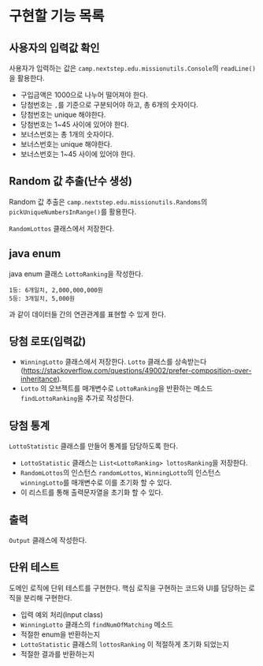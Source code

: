 # 구현할 기능 목록

## 사용자의 입력값 확인

사용자가 입력하는 값은 `camp.nextstep.edu.missionutils.Console`의 `readLine()`을 활용한다.

- 구입금액은 1000으로 나누어 떨어져야 한다.
- 당첨번호는 `,`를 기준으로 구분되어야 하고, 총 6개의 숫자이다.
- 당첨번호는 unique 해야한다.
- 당첨번호는 1~45 사이에 있어야 한다.
- 보너스번호는 총 1개의 숫자이다.
- 보너스번호는 unique 해야한다.
- 보너스번호는 1~45 사이에 있어야 한다.

## Random 값 추출(난수 생성)

Random 값 추출은 `camp.nextstep.edu.missionutils.Randoms`의 `pickUniqueNumbersInRange()`를 활용한다.

`RandomLottos` 클래스에서 저장한다.

## java enum

java enum 클래스 `LottoRanking`을 작성한다.   
```
1등: 6개일치, 2,000,000,000원
5등: 3개일치, 5,000원
```
과 같이 데이터들 간의 연관관계를 표현할 수 있게 한다.

## 당첨 로또(입력값)

- `WinningLotto` 클래스에서 저장한다. `Lotto` 클래스를 상속받는다(https://stackoverflow.com/questions/49002/prefer-composition-over-inheritance).
- `Lotto` 의 오브젝트를 매개변수로 `LottoRanking`을 반환하는 메소드 `findLottoRanking`을 추가로 작성한다.

## 당첨 통계

`LottoStatistic` 클래스를 만들어 통계를 담당하도록 한다.
- `LottoStatistic` 클래스는 `List<LottoRanking> lottosRanking`을 저장한다.
- `RandomLottos`의 인스턴스 `randomLottos`, `WinningLotto`의 인스턴스 `winningLotto`를 매개변수로 이를 초기화 할 수 있다.
- 이 리스트를 통해 출력문자열을 초기화 할 수 있다.

## 출력

`Output` 클래스에 작성한다.

## 단위 테스트

도메인 로직에 단위 테스트를 구현한다. 핵심 로직을 구현하는 코드와 UI를 담당하는 로직을 분리해 구현한다.

- 입력 예외 처리(Input class) 
- `WinningLotto` 클래스의 `findNumOfMatching` 메소드
- 적절한 enum을 반환하는지
- `LottoStatistic` 클래스의 `lottosRanking` 이 적절하게 초기화 되었는지
- 적절한 결과를 반환하는지